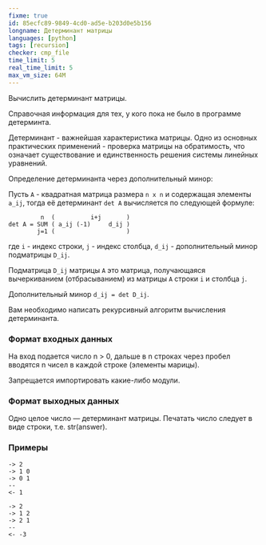 ```yaml
---
fixme: true
id: 85ecfc89-9849-4cd0-ad5e-b203d0e5b156
longname: Детерминант матрицы
languages: [python]
tags: [recursion]
checker: cmp_file
time_limit: 5
real_time_limit: 5
max_vm_size: 64M
---
```



Вычислить детерминант матрицы.

Справочная информация для тех, у кого пока не было в программе детерминта.

Детерминант - важнейшая характеристика матрицы.
Одно из основных практических применений - проверка матрицы на обратимость, что означает существование и единственность решения системы линейных уравнений.

Определение детерминанта через дополнительный минор:

Пусть `A` - квадратная матрица размера `n x n` и содержащая элементы `a_ij`, тогда её детерминант `det A` вычисляется по следующей формуле:

```
         n  (          i+j       )
det A = SUM ( a_ij (-1)     d_ij )
        j=1 (                    )
```

где `i` - индекс строки, `j` - индекс столбца, `d_ij` - дополнительный минор подматрицы `D_ij`.

Подматрица `D_ij` матрицы `A` это матрица, получающаяся вычеркиванием (отбрасыванием) из матрицы `A` строки `i` и столбца `j`.

Дополнительный минор `d_ij = det D_ij`.

Вам необходимо написать рекурсивный алгоритм вычисления детерминанта.


### Формат входных данных

На вход подается число n > 0, дальше в n строках через пробел вводятся n чисел в каждой строке (элементы марицы). 

Запрещается импортировать какие-либо модули.


### Формат выходных данных

Одно целое число — детерминант матрицы. Печатать число следует в виде строки, т.е. str(answer).

### Примеры

```
-> 2
-> 1 0
-> 0 1
--
<- 1
```

```
-> 2
-> 1 2
-> 2 1
--
<- -3
```
